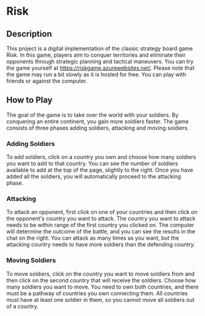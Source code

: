 # Risk

## Description
This project is a digital implementation of the classic strategy board game Risk. In this game, players aim to conquer territories and eliminate their opponents through strategic planning and tactical maneuvers.
You can try the game yourself at https://riskgame.azurewebsites.net/. Please note that the game may run a bit slowly as it is hosted for free. You can play with friends or against the computer.

## How to Play
The goal of the game is to take over the world with your soldiers. By conquering an entire continent, you gain more soldiers faster. The game consists of three phases adding soldiers, attacking and moving soldiers.

### Adding Soldiers
To add soldiers, click on a country you own and choose how many soldiers you want to add to that country. 
You can see the number of soldiers available to add at the top of the page, slightly to the right. Once you have added all the soldiers, you will automatically proceed to the attacking phase.

### Attacking
To attack an opponent, first click on one of your countries and then click on the opponent's country you want to attack. The country you want to attack needs to be within range of the first country you clicked on. 
The computer will determine the outcome of the battle, and you can see the results in the chat on the right.
You can attack as many times as you want, but the attacking country needs to have more soldiers than the defending country.

### Moving Soldiers
To move soldiers, click on the country you want to move soldiers from and then click on the second country that will receive the soldiers. Choose how many soldiers you want to move. 
You need to own both countries, and there must be a pathway of countries you own connecting them.
All countries must have at least one soldier in them, so you cannot move all soldiers out of a country.
